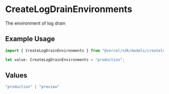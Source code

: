 # CreateLogDrainEnvironments

The environment of log drain

## Example Usage

```typescript
import { CreateLogDrainEnvironments } from "@vercel/sdk/models/createlogdrainop.js";

let value: CreateLogDrainEnvironments = "production";
```

## Values

```typescript
"production" | "preview"
```